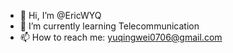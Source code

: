 - 👋 Hi, I’m @EricWYQ
- 🌱 I’m currently learning Telecommunication
- 📫 How to reach me: yuqingwei0706@gmail.com 



<!---
EricWYQ/EricWYQ is a ✨ special ✨ repository because its `README.md` (this file) appears on your GitHub profile.
You can click the Preview link to take a look at your changes.
--->
